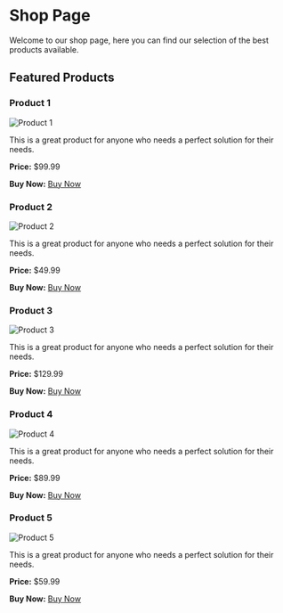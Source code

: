 # Shop Page

Welcome to our shop page, here you can find our selection of the best products available.

## Featured Products

### Product 1

![Product 1](https://example.com/product1.jpg)

This is a great product for anyone who needs a perfect solution for their needs.

**Price:** $99.99

**Buy Now:** [Buy Now](https://example.com/product1)

### Product 2

![Product 2](https://example.com/product2.jpg)

This is a great product for anyone who needs a perfect solution for their needs.

**Price:** $49.99

**Buy Now:** [Buy Now](https://example.com/product2)

### Product 3

![Product 3](https://example.com/product3.jpg)

This is a great product for anyone who needs a perfect solution for their needs.

**Price:** $129.99

**Buy Now:** [Buy Now](https://example.com/product3)

### Product 4

![Product 4](https://example.com/product4.jpg)

This is a great product for anyone who needs a perfect solution for their needs.

**Price:** $89.99

**Buy Now:** [Buy Now](https://example.com/product4)

### Product 5

![Product 5](https://example.com/product5.jpg)

This is a great product for anyone who needs a perfect solution for their needs.

**Price:** $59.99

**Buy Now:** [Buy Now](https://example.com/product5)
